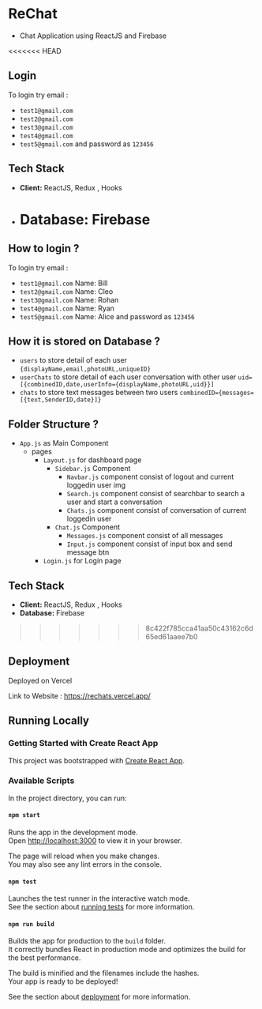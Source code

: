# ReChat

- Chat Application using ReactJS and Firebase

<<<<<<< HEAD

## Login

To login
try email :

- `test1@gmail.com`
- `test2@gmail.com`
- `test3@gmail.com`
- `test4@gmail.com`
- `test5@gmail.com`
  and password as `123456`

## Tech Stack

- **Client:** ReactJS, Redux , Hooks
- # **Database:** Firebase

## How to login ?

To login
try email :

- `test1@gmail.com` Name: Bill
- `test2@gmail.com` Name: Cleo
- `test3@gmail.com` Name: Rohan
- `test4@gmail.com` Name: Ryan
- `test5@gmail.com` Name: Alice
  and password as `123456`

## How it is stored on Database ?

- `users` to store detail of each user `{displayName,email,photoURL,uniqueID}`
- `userChats` to store detail of each user conversation with other user `uid=[{combinedID,date,userInfo={displayName,photoURL,uid}}]`
- `chats` to store text messages between two users `combinedID={messages=[{text,SenderID,date}]}`

## Folder Structure ?

- `App.js` as Main Component
  - pages
    - `Layout.js` for dashboard page
      - `Sidebar.js` Component
        - `Navbar.js` component consist of logout and current loggedin user img
        - `Search.js` component consist of searchbar to search a user and start a conversation
        - `Chats.js` component consist of conversation of current loggedin user
      - `Chat.js` Component
        - `Messages.js` component consist of all messages
        - `Input.js` component consist of input box and send message btn
    - `Login.js` for Login page

## Tech Stack

- **Client:** ReactJS, Redux , Hooks
- **Database:** Firebase

> > > > > > > 8c422f785cca41aa50c43162c6d65ed61aaee7b0

## Deployment

Deployed on Vercel

Link to Website : https://rechats.vercel.app/

## Running Locally

### Getting Started with Create React App

This project was bootstrapped with [Create React App](https://github.com/facebook/create-react-app).

### Available Scripts

In the project directory, you can run:

#### `npm start`

Runs the app in the development mode.\
Open [http://localhost:3000](http://localhost:3000) to view it in your browser.

The page will reload when you make changes.\
You may also see any lint errors in the console.

#### `npm test`

Launches the test runner in the interactive watch mode.\
See the section about [running tests](https://facebook.github.io/create-react-app/docs/running-tests) for more information.

#### `npm run build`

Builds the app for production to the `build` folder.\
It correctly bundles React in production mode and optimizes the build for the best performance.

The build is minified and the filenames include the hashes.\
Your app is ready to be deployed!

See the section about [deployment](https://facebook.github.io/create-react-app/docs/deployment) for more information.
